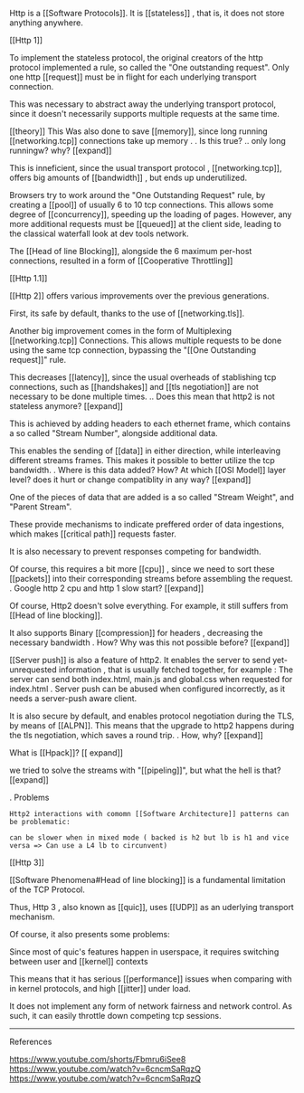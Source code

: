 

Http is a [[Software Protocols]]. 
It is [[stateless]] , that is, it does not store anything anywhere.

[[Http 1]]


To implement the stateless protocol, the original creators of the http protocol implemented a rule, so called the "One outstanding request". Only one http [[request]] must be in flight for each underlying transport connection.



This was necessary to abstract away the underlying transport protocol, since it doesn't necessarily supports  multiple requests at the  same time.
	
[[theory]] This Was  also done to save [[memory]], since long running [[networking.tcp]] connections take up memory
    . . Is this true?
    .. only long runningw? why? [[expand]]


This is inneficient, since the usual transport protocol , [[networking.tcp]], offers big amounts of [[bandwidth]] , but ends up underutilized. 


Browsers try to work around  the "One Outstanding Request" rule, by creating a [[pool]] of usually 6 to 10 tcp connections. This allows some degree of [[concurrency]], speeding up the loading of pages. However, any more additional requests must be [[queued]] at the client side, leading to the classical waterfall look at dev tools network. 

The [[Head of line Blocking]], alongside the 6 maximum per-host connections, resulted in a form of [[Cooperative Throttling]]

[[Http 1.1]]



[[Http 2]] offers various improvements over the previous generations. 

First, its safe by default, thanks to the use of [[networking.tls]]. 


Another big improvement comes in the form of Multiplexing [[networking.tcp]] Connections. This allows multiple requests to be done using the same tcp connection, bypassing the "[[One Outstanding request]]" rule. 

This decreases [[latency]], since the usual overheads of stablishing tcp connections, such as [[handshakes]] and [[tls negotiation]] are not necessary to be done multiple times. 
    .. Does this mean that http2 is not stateless anymore? [[expand]]


This is achieved by adding headers to each ethernet frame, which contains a so called "Stream Number", alongside additional data. 

This enables the sending of [[data]] in either direction, while interleaving different streams frames. This makes it possible to better utilize the tcp bandwidth. 
    . Where is this data added? How? At which [[OSI Model]] layer level? does it hurt or change compatiblity in any way? [[expand]]

One of the pieces of data that are added is a so called "Stream Weight", and "Parent Stream". 

These provide mechanisms to indicate preffered order of data ingestions, which makes [[critical path]] requests faster. 

It is also necessary to prevent responses competing for bandwidth.


Of course, this requires a bit more [[cpu]] , since we need to sort these [[packets]] into their corresponding streams before assembling the request. 
    . Google http 2 cpu and http 1 slow start?  [[expand]]



Of course, Http2 doesn't solve everything. For example, it still suffers from [[Head of line blocking]].

It also supports Binary [[compression]] for headers , decreasing the necessary bandwidth
    . How? Why was this not possible before? [[expand]]

[[Server push]] is also a feature of http2. It enables the server to send yet-unrequested information , that is usually fetched together, for example : The server can send both index.html, main.js and global.css when requested for index.html
    . Server push can be abused when configured incorrectly, as it needs a server-push aware client. 

    
It is also secure by default, and enables protocol negotiation during the TLS, by means of [[ALPN]]. This means that the upgrade to http2 happens during the tls negotiation, which saves a round trip. 
    . How, why? [[expand]]



What is [[Hpack]]? [[ expand]]

we tried to solve the streams with "[[pipeling]]", but what the hell is that?[[expand]]



. Problems

    Http2 interactions with comomn [[Software Architecture]] patterns can be problematic:
        
    can be slower when in mixed mode ( backed is h2 but lb is h1 and vice versa => Can use a L4 lb to circunvent)


[[Http 3]]


[[Software Phenomena#Head of line blocking]] is a fundamental limitation of the TCP Protocol. 

Thus, Http 3 , also known as [[quic]], uses [[UDP]] as an uderlying transport mechanism.

Of course, it also presents some problems:


Since most of quic's features happen in userspace, it requires switching between user and [[kernel]] contexts

This means that it has serious [[performance]] issues when comparing with in kernel protocols, and high [[jitter]] under load.

It does not implement any form of network fairness and network control. As such, it can easily throttle down competing tcp sessions. 


___ 
References

https://www.youtube.com/shorts/Fbmru6iSee8
https://www.youtube.com/watch?v=6cncmSaRqzQ
https://www.youtube.com/watch?v=6cncmSaRqzQ




